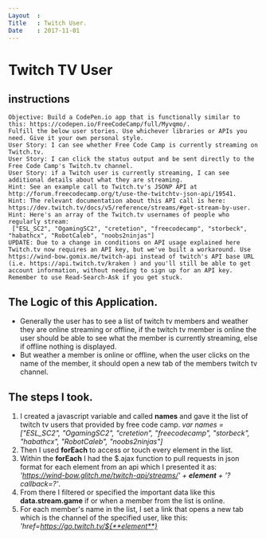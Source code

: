```yaml
---
Layout  :
Title   : Twitch User.
Date    : 2017-11-01
---
```


# Twitch TV User 

## instructions
    Objective: Build a CodePen.io app that is functionally similar to this: https://codepen.io/FreeCodeCamp/full/Myvqmo/.
    Fulfill the below user stories. Use whichever libraries or APIs you need. Give it your own personal style.
    User Story: I can see whether Free Code Camp is currently streaming on Twitch.tv.
    User Story: I can click the status output and be sent directly to the Free Code Camp's Twitch.tv channel.
    User Story: if a Twitch user is currently streaming, I can see additional details about what they are streaming.
    Hint: See an example call to Twitch.tv's JSONP API at http://forum.freecodecamp.org/t/use-the-twitchtv-json-api/19541.
    Hint: The relevant documentation about this API call is here: https://dev.twitch.tv/docs/v5/reference/streams/#get-stream-by-user.
    Hint: Here's an array of the Twitch.tv usernames of people who regularly stream:
     ["ESL_SC2", "OgamingSC2", "cretetion", "freecodecamp", "storbeck", "habathcx", "RobotCaleb", "noobs2ninjas"]
    UPDATE: Due to a change in conditions on API usage explained here Twitch.tv now requires an API key, but we've built a workaround. Use https://wind-bow.gomix.me/twitch-api instead of twitch's API base URL (i.e. https://api.twitch.tv/kraken ) and you'll still be able to get account information, without needing to sign up for an API key.
    Remember to use Read-Search-Ask if you get stuck.

## The Logic of this Application.

-   Generally the user has to see a list of twitch tv members and weather they are online streaming or offline,
     if the twitch tv member is online the user should be able to see what the member is currently  streaming, else if offline nothing is displayed.
-   But weather a member is online or offline, when the user clicks on the name of the member, it should open a new tab of the members twitch tv channel.

## The steps I took.

1.  I created a javascript variable and called **names** and gave it the list of twitch tv users that provided by free code camp.
    *var names = ["ESL_SC2", "OgamingSC2", "cretetion", "freecodecamp", "storbeck", "habathcx", "RobotCaleb", "noobs2ninjas"]*
2.  Then I used **forEach** to access or touch every element in the list.
3.  Within the **forEach** I had the $.ajax function to pull requests in json format for each element from an api which I presented it as:
    *'https://wind-bow.glitch.me/twitch-api/streams/' + **element** + '?callback=?'*.
4.  From there I filtered or specified the important data like this **data.stream.game** if or when a member from the list is online.
5.  For each member's name in the list, I set a link that opens a new tab which is the channel of the specified user, like this:
    *'href=https://go.twitch.tv/${**element**}*
    
   

